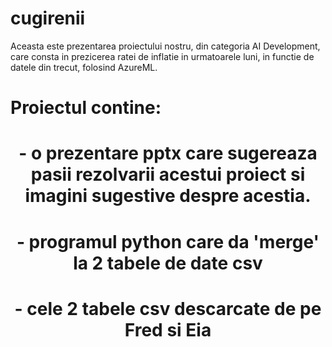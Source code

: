 # cugirenii
   Aceasta este prezentarea proiectului nostru, din categoria AI Development, care consta in prezicerea ratei de inflatie in urmatoarele luni, in functie de datele din trecut, folosind AzureML.
<h1 align="left">
    Proiectul contine:
</h1>
<h1 align="center">
                  - o prezentare pptx care sugereaza pasii rezolvarii acestui proiect si imagini sugestive despre acestia.
</h1>
<h1 align="center">
                  - programul python care da 'merge' la 2 tabele de date csv
</h1>
<h1 align="center">
                  - cele 2 tabele csv descarcate de pe Fred si Eia
</h1>
